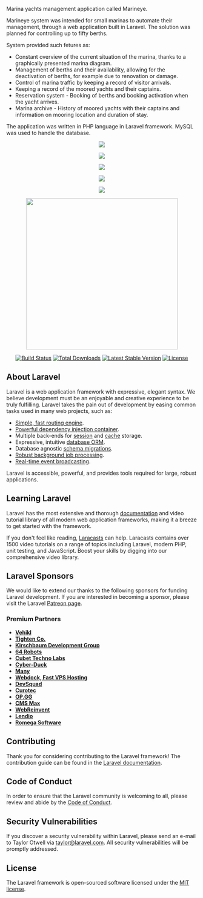 Marina yachts management application called Marineye.

Marineye system was intended for small marinas to automate their management, through a web application built in Laravel. The solution was planned for controlling up to fifty berths. 

System provided such fetures as:
+ Constant overview of the current situation of the marina, thanks to a graphically presented marina diagram.
+ Management of berths and their availability, allowing for the deactivation of berths, for example due to renovation or damage.
+ Control of marina traffic by keeping a record of visitor arrivals.
+ Keeping a record of the moored yachts and their captains.
+ Reservation system - Booking of berths and booking activation when the yacht arrives.
+ Marina archive - History of moored yachts with their captains and information on mooring location and duration of stay.

The application was written in PHP language in Laravel framework. MySQL was used to handle the database.

<p align="center"><img src="https://github.com/barbaraTheProgrammer/marina_system_app/assets/59622825/f51d8b5a-cd7d-4e0e-b641-22f6df8ce11d"></p>
<p align="center"><img src="https://github.com/barbaraTheProgrammer/marina_system_app/assets/59622825/4cab84f0-3456-4bb7-9a9b-176645dae015"></p>
<p align="center"><img src="https://github.com/barbaraTheProgrammer/marina_system_app/assets/59622825/106bdcec-1e9d-4ffc-81bb-0c89ce5399d2"></p>
<p align="center"><img src="https://github.com/barbaraTheProgrammer/marina_system_app/assets/59622825/160fe70e-cf69-431e-89e5-62ebde79f8e4"></p>
<p align="center"><img src="https://github.com/barbaraTheProgrammer/marina_system_app/assets/59622825/12bc016f-9dda-4f53-a3a8-690876f55338"></p>

<p align="center"><a href="https://laravel.com" target="_blank"><img src="https://raw.githubusercontent.com/laravel/art/master/logo-lockup/5%20SVG/2%20CMYK/1%20Full%20Color/laravel-logolockup-cmyk-red.svg" width="400"></a></p>

<p align="center">
<a href="https://travis-ci.org/laravel/framework"><img src="https://travis-ci.org/laravel/framework.svg" alt="Build Status"></a>
<a href="https://packagist.org/packages/laravel/framework"><img src="https://img.shields.io/packagist/dt/laravel/framework" alt="Total Downloads"></a>
<a href="https://packagist.org/packages/laravel/framework"><img src="https://img.shields.io/packagist/v/laravel/framework" alt="Latest Stable Version"></a>
<a href="https://packagist.org/packages/laravel/framework"><img src="https://img.shields.io/packagist/l/laravel/framework" alt="License"></a>
</p>

## About Laravel

Laravel is a web application framework with expressive, elegant syntax. We believe development must be an enjoyable and creative experience to be truly fulfilling. Laravel takes the pain out of development by easing common tasks used in many web projects, such as:

- [Simple, fast routing engine](https://laravel.com/docs/routing).
- [Powerful dependency injection container](https://laravel.com/docs/container).
- Multiple back-ends for [session](https://laravel.com/docs/session) and [cache](https://laravel.com/docs/cache) storage.
- Expressive, intuitive [database ORM](https://laravel.com/docs/eloquent).
- Database agnostic [schema migrations](https://laravel.com/docs/migrations).
- [Robust background job processing](https://laravel.com/docs/queues).
- [Real-time event broadcasting](https://laravel.com/docs/broadcasting).

Laravel is accessible, powerful, and provides tools required for large, robust applications.

## Learning Laravel

Laravel has the most extensive and thorough [documentation](https://laravel.com/docs) and video tutorial library of all modern web application frameworks, making it a breeze to get started with the framework.

If you don't feel like reading, [Laracasts](https://laracasts.com) can help. Laracasts contains over 1500 video tutorials on a range of topics including Laravel, modern PHP, unit testing, and JavaScript. Boost your skills by digging into our comprehensive video library.

## Laravel Sponsors

We would like to extend our thanks to the following sponsors for funding Laravel development. If you are interested in becoming a sponsor, please visit the Laravel [Patreon page](https://patreon.com/taylorotwell).

### Premium Partners

- **[Vehikl](https://vehikl.com/)**
- **[Tighten Co.](https://tighten.co)**
- **[Kirschbaum Development Group](https://kirschbaumdevelopment.com)**
- **[64 Robots](https://64robots.com)**
- **[Cubet Techno Labs](https://cubettech.com)**
- **[Cyber-Duck](https://cyber-duck.co.uk)**
- **[Many](https://www.many.co.uk)**
- **[Webdock, Fast VPS Hosting](https://www.webdock.io/en)**
- **[DevSquad](https://devsquad.com)**
- **[Curotec](https://www.curotec.com/services/technologies/laravel/)**
- **[OP.GG](https://op.gg)**
- **[CMS Max](https://www.cmsmax.com/)**
- **[WebReinvent](https://webreinvent.com/?utm_source=laravel&utm_medium=github&utm_campaign=patreon-sponsors)**
- **[Lendio](https://lendio.com)**
- **[Romega Software](https://romegasoftware.com)**

## Contributing

Thank you for considering contributing to the Laravel framework! The contribution guide can be found in the [Laravel documentation](https://laravel.com/docs/contributions).

## Code of Conduct

In order to ensure that the Laravel community is welcoming to all, please review and abide by the [Code of Conduct](https://laravel.com/docs/contributions#code-of-conduct).

## Security Vulnerabilities

If you discover a security vulnerability within Laravel, please send an e-mail to Taylor Otwell via [taylor@laravel.com](mailto:taylor@laravel.com). All security vulnerabilities will be promptly addressed.

## License

The Laravel framework is open-sourced software licensed under the [MIT license](https://opensource.org/licenses/MIT).
